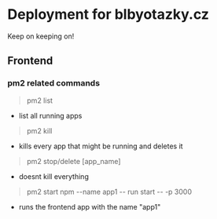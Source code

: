 # Deployment for blbyotazky.cz

Keep on keeping on!

## Frontend

### pm2 related commands

> pm2 list
- list all running apps

> pm2 kill
- kills every app that might be running and deletes it

> pm2 stop/delete [app_name]
- doesnt kill everything

> pm2 start npm --name app1 -- run start -- -p 3000
- runs the frontend app with the name "app1"